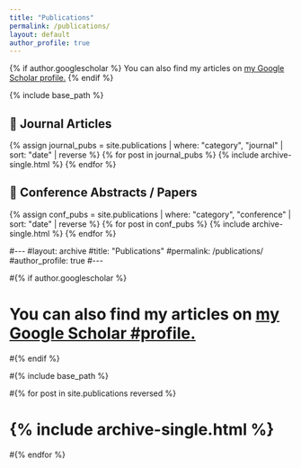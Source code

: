 ```yaml
---
title: "Publications"
permalink: /publications/
layout: default
author_profile: true
---
```


{% if author.googlescholar %}
You can also find my articles on <u><a href="{{author.googlescholar}}">my Google Scholar profile</a>.</u>
{% endif %}

{% include base_path %}

## 🧪 Journal Articles
{% assign journal_pubs = site.publications | where: "category", "journal" | sort: "date" | reverse %}
{% for post in journal_pubs %}
  {% include archive-single.html %}
{% endfor %}

## 🧠 Conference Abstracts / Papers
{% assign conf_pubs = site.publications | where: "category", "conference" | sort: "date" | reverse %}
{% for post in conf_pubs %}
  {% include archive-single.html %}
{% endfor %}







#---
#layout: archive
#title: "Publications"
#permalink: /publications/
#author_profile: true
#---

#{% if author.googlescholar %}
#  You can also find my articles on <u><a href="{{author.googlescholar}}">my Google Scholar #profile</a>.</u>
#{% endif %}

#{% include base_path %}

#{% for post in site.publications reversed %}
#  {% include archive-single.html %}
#{% endfor %}
